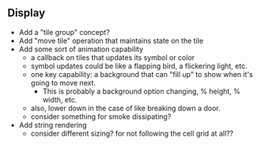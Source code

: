 Display
-------

 - Add a "tile group" concept?
 - Add "move tile" operation that maintains state on the tile
 - Add some sort of animation capability 
    - a callback on tiles that updates its symbol or color
    - symbol updates could be like a flapping bird, a flickering light, etc.
    - one key capability: a background that can "fill up" to show when it's going to move next.
        - This is probably a background option changing, % height, % width, etc.
    - also, lower down in the case of like breaking down a door.
    - consider something for smoke dissipating?
 - Add string rendering
    - consider different sizing? for not following the cell grid at all??
    

